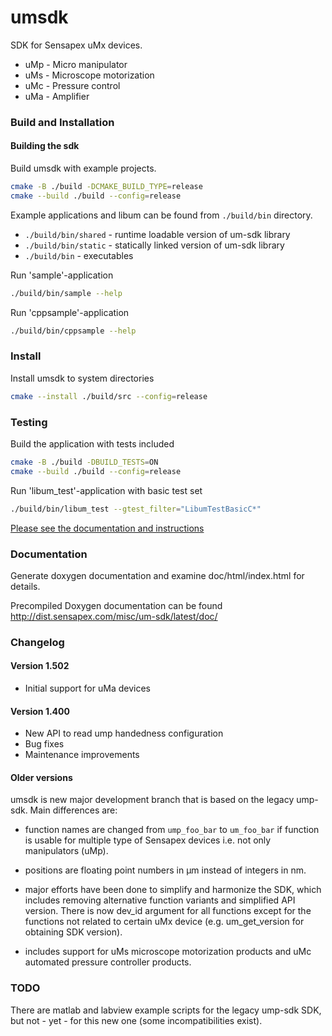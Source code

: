 # umsdk

SDK for Sensapex uMx devices.

* uMp - Micro manipulator
* uMs - Microscope motorization
* uMc - Pressure control
* uMa - Amplifier

### Build and Installation

#### Building the sdk

Build umsdk with example projects.

``` bash
cmake -B ./build -DCMAKE_BUILD_TYPE=release
cmake --build ./build --config=release
```
Example applications and libum can be found from `./build/bin` directory.
* `./build/bin/shared` - runtime loadable version of um-sdk library
* `./build/bin/static` - statically linked version of um-sdk library
* `./build/bin` - executables

Run 'sample'-application
``` bash
./build/bin/sample --help
```

Run 'cppsample'-application
``` bash
./build/bin/cppsample --help
```

### Install

Install umsdk to system directories

``` bash
cmake --install ./build/src --config=release
```

### Testing

Build the application with tests included
``` bash
cmake -B ./build -DBUILD_TESTS=ON
cmake --build ./build --config=release
```

Run 'libum_test'-application with basic test set
``` bash
./build/bin/libum_test --gtest_filter="LibumTestBasicC*"
```

[Please see the documentation and instructions](./test/README.md)

### Documentation

Generate doxygen documentation and examine doc/html/index.html for details.

Precompiled Doxygen documentation can be found http://dist.sensapex.com/misc/um-sdk/latest/doc/

### Changelog

#### Version 1.502

- Initial support for uMa devices

#### Version 1.400

- New API to read ump handedness configuration
- Bug fixes
- Maintenance improvements

#### Older versions

umsdk is new major development branch that is based on the legacy ump-sdk. Main differences are:

- function names are changed from `ump_foo_bar` to `um_foo_bar` if function is usable for multiple
  type of Sensapex devices i.e. not only manipulators (uMp).

- positions are floating point numbers in µm instead of integers in nm.

- major efforts have been done to simplify and harmonize the SDK, which includes removing
  alternative function variants and simplified API version. There is now dev_id argument for all
  functions except for the functions not related to certain uMx device
  (e.g. um_get_version for obtaining SDK version).

- includes support for uMs microscope motorization products and uMc automated pressure controller
  products.

### TODO

There are matlab and labview example scripts for the legacy ump-sdk SDK, but not - yet - for this
new one (some incompatibilities exist).
